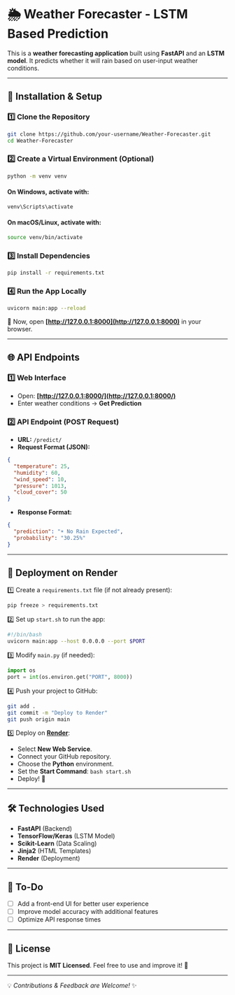 # 🌦️ Weather Forecaster - LSTM Based Prediction

This is a **weather forecasting application** built using **FastAPI** and an **LSTM model**. It predicts whether it will rain based on user-input weather conditions.

---

## 🚀 Installation & Setup

### 1️⃣ Clone the Repository
```bash
git clone https://github.com/your-username/Weather-Forecaster.git
cd Weather-Forecaster
```

### 2️⃣ Create a Virtual Environment (Optional)
```bash
python -m venv venv
```
#### **On Windows, activate with:**
```bash
venv\Scripts\activate
```
#### **On macOS/Linux, activate with:**
```bash
source venv/bin/activate
```

### 3️⃣ Install Dependencies
```bash
pip install -r requirements.txt
```

### 4️⃣ Run the App Locally
```bash
uvicorn main:app --reload
```
🚀 Now, open **[http://127.0.0.1:8000](http://127.0.0.1:8000)** in your browser.

---

## 🌐 API Endpoints

### 1️⃣ **Web Interface**
- Open: **[http://127.0.0.1:8000/](http://127.0.0.1:8000/)**
- Enter weather conditions → **Get Prediction**

### 2️⃣ **API Endpoint (POST Request)**
- **URL:** `/predict/`
- **Request Format (JSON):**
```json
{
  "temperature": 25,
  "humidity": 60,
  "wind_speed": 10,
  "pressure": 1013,
  "cloud_cover": 50
}
```
- **Response Format:**
```json
{
  "prediction": "☀️ No Rain Expected",
  "probability": "30.25%"
}
```

---

## 🚀 Deployment on Render

1️⃣ Create a `requirements.txt` file (if not already present):
```bash
pip freeze > requirements.txt
```

2️⃣ Set up `start.sh` to run the app:
```bash
#!/bin/bash
uvicorn main:app --host 0.0.0.0 --port $PORT
```

3️⃣ Modify `main.py` (if needed):
```python
import os
port = int(os.environ.get("PORT", 8000))
```

4️⃣ Push your project to GitHub:
```bash
git add .
git commit -m "Deploy to Render"
git push origin main
```

5️⃣ Deploy on **[Render](https://render.com/)**:
   - Select **New Web Service**.
   - Connect your GitHub repository.
   - Choose the **Python** environment.
   - Set the **Start Command**: `bash start.sh`
   - Deploy! 🚀

---

## 🛠️ Technologies Used
- **FastAPI** (Backend)
- **TensorFlow/Keras** (LSTM Model)
- **Scikit-Learn** (Data Scaling)
- **Jinja2** (HTML Templates)
- **Render** (Deployment)

---

## 📌 To-Do
- [ ] Add a front-end UI for better user experience
- [ ] Improve model accuracy with additional features
- [ ] Optimize API response times

---

## 📜 License
This project is **MIT Licensed**. Feel free to use and improve it! 🚀

---

💡 *Contributions & Feedback are Welcome!* ✨
